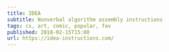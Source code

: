 ```yaml
---
title: IDEA
subtitle: Nonverbal algorithm assembly instructions
tags: cs, art, comic, popular, fav
published: 2018-02-15T15:00
url: https://idea-instructions.com/
---
```

